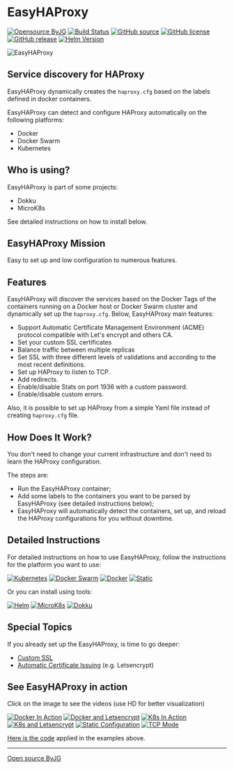 # EasyHAProxy

[![Opensource ByJG](https://img.shields.io/badge/opensource-byjg-success.svg)](http://opensource.byjg.com)
[![Build Status](https://github.com/byjg/docker-easy-haproxy/actions/workflows/build.yml/badge.svg?branch=master)](https://github.com/byjg/docker-easy-haproxy/actions/workflows/build.yml)
[![GitHub source](https://img.shields.io/badge/Github-source-informational?logo=github)](https://github.com/byjg/docker-easy-haproxy/)
[![GitHub license](https://img.shields.io/github/license/byjg/docker-easy-haproxy.svg)](https://opensource.byjg.com/opensource/licensing.html)
[![GitHub release](https://img.shields.io/github/release/byjg/docker-easy-haproxy.svg)](https://github.com/byjg/docker-easy-haproxy/releases/)
[![Helm Version](https://img.shields.io/badge/dynamic/yaml?color=blue&label=Helm&query=%24.entries.easyhaproxy%5B0%5D.version&url=http%3A%2F%2Fopensource.byjg.com%2Fhelm%2Findex.yaml)](https://opensource.byjg.com/helm)

![EasyHAProxy](easyhaproxy_logo.png)

## Service discovery for HAProxy

EasyHAProxy dynamically creates the `haproxy.cfg` based on the labels defined in docker containers.

EasyHAProxy can detect and configure HAProxy automatically on the following platforms:

- Docker
- Docker Swarm
- Kubernetes

## Who is using?

EasyHAProxy is part of some projects:
- Dokku 
- MicroK8s

See detailed instructions on how to install below.

## EasyHAProxy Mission

Easy to set up and low configuration to numerous features. 

## Features

EasyHAProxy will discover the services based on the Docker Tags of the containers running on a Docker host or Docker Swarm cluster and dynamically set up the `haproxy.cfg`. Below, EasyHAProxy main features:

- Support Automatic Certificate Management Environment (ACME) protocol compatible with Let's encrypt and others CA.
- Set your custom SSL certificates
- Balance traffic between multiple replicas
- Set SSL with three different levels of validations and according to the most recent definitions.
- Set up HAProxy to listen to TCP.
- Add redirects.
- Enable/disable Stats on port 1936 with a custom password.
- Enable/disable custom errors.

Also, it is possible to set up HAProxy from a simple Yaml file instead of creating `haproxy.cfg` file.

## How Does It Work?

You don't need to change your current infrastructure and don't need to learn the HAProxy configuration.

The steps are:

- Run the EasyHAProxy container;
- Add some labels to the containers you want to be parsed by EasyHAProxy (see detailed instructions below);
- EasyHAProxy will automatically detect the containers, set up, and reload the HAProxy configurations for you without downtime.

## Detailed Instructions

For detailed instructions on how to use EasyHAProxy, follow the instructions for the platform you want to use:

[![Kubernetes](easyhaproxy_kubernetes.png)](kubernetes)
[![Docker Swarm](easyhaproxy_swarm.png)](swarm)
[![Docker](easyhaproxy_docker.png)](docker)
[![Static](easyhaproxy_static.png)](static)

Or you can install using tools:

[![Helm](easyhaproxy_helm.png)](helm)
[![MicroK8s](easyhaproxy_microk8s.png)](microk8s)
[![Dokku](easyhaproxy_dokku.png)](dokku)

## Special Topics

If you already set up the EasyHAProxy, is time to go deeper:

- [Custom SSL](ssl)
- [Automatic Certificate Issuing](acme) (e.g. Letsencrypt)

## See EasyHAProxy in action

Click on the image to see the videos (use HD for better visualization)

[![Docker In Action](video-docker.png)](https://youtu.be/ar8raFK0R1k)
[![Docker and Letsencrypt](video-docker-ssl.png)](https://youtu.be/xwIdj9mc2mU)
[![K8s In Action](video-kubernetes.png)](https://youtu.be/uq7TuLIijks)
[![K8s and Letsencrypt](video-kubernetes-letsencrypt.png)](https://youtu.be/v9Q4M5Al7AQ)
[![Static Configuration](video-static.png)](https://youtu.be/B_bYZnRTGJM)
[![TCP Mode](video-tcp-mysql.png)](https://youtu.be/JHqcq9crbDI)

[Here is the code](https://gist.github.com/byjg/e125e478a0562190176d69ea795fd3d4) applied in the examples above.

----
[Open source ByJG](http://opensource.byjg.com)

